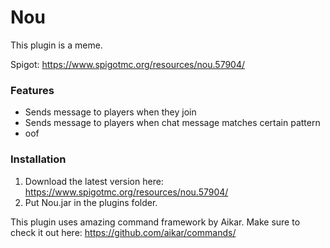 # Nou

This plugin is a meme.

Spigot: https://www.spigotmc.org/resources/nou.57904/

### Features
* Sends message to players when they join
* Sends message to players when chat message matches certain pattern
* oof

### Installation
1. Download the latest version here: https://www.spigotmc.org/resources/nou.57904/
2. Put Nou.jar in the plugins folder.

This plugin uses amazing command framework by Aikar.
Make sure to check it out here: https://github.com/aikar/commands/